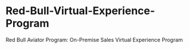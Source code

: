 # Red-Bull-Virtual-Experience-Program
Red Bull Aviator Program: On-Premise Sales Virtual Experience Program
